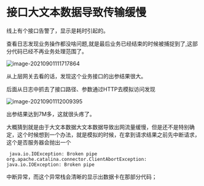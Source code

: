 # 接口大文本数据导致传输缓慢



线上有个接口告警了，显示是耗时引起的。

查看日志发现业务操作都没啥问题,就是最后业务已经结束的时候被捕捉到了,这部分代码已经不再业务处理范围了。

![image-20210901111717864](https://gitee.com/liukaixiong/drawing-bed/raw/master/image/image-20210901111717864.png)

从上层网关去看的话，发现这个业务接口的出参结果很大。



后面从日志中抓去了接口路径、参数通过HTTP去模拟访问发现

![image-20210901112009395](https://gitee.com/liukaixiong/drawing-bed/raw/master/image/image-20210901112009395.png)

出参结果达到7M多，这就很头疼了。

大概猜到就是由于大文本数据大文本数据导致出网流量缓慢，但是还不是特别确定，这个时候想到一个办法，就是模拟的时候，在拿到请求结果之前先中断请求，这个是否服务器会抛出一个

` java.io.IOException: Broken pipe org.apache.catalina.connector.ClientAbortException: java.io.IOException: Broken pipe`

中断异常，而这个异常栈会清晰的显示出数据卡在那部分代码；



